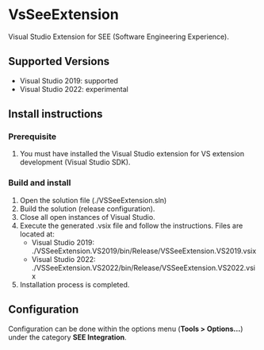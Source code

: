# VsSeeExtension
Visual Studio Extension for SEE (Software Engineering Experience).

## Supported Versions
* Visual Studio 2019: supported
* Visual Studio 2022: experimental

## Install instructions
### Prerequisite
1. You must have installed the Visual Studio extension for VS extension development (Visual Studio SDK).

### Build and install
1. Open the solution file (./VSSeeExtension.sln)
2. Build the solution (release configuration).  
3. Close all open instances of Visual Studio.
4. Execute the generated .vsix file and follow the instructions. Files are located at:
    * Visual Studio 2019: ./VSSeeExtension.VS2019/bin/Release/VSSeeExtension.VS2019.vsix
    * Visual Studio 2022: ./VSSeeExtension.VS2022/bin/Release/VSSeeExtension.VS2022.vsix
5. Installation process is completed.

## Configuration
Configuration can be done within the options menu (**Tools > Options...**) under the category **SEE Integration**.